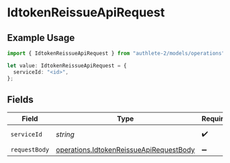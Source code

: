 # IdtokenReissueApiRequest

## Example Usage

```typescript
import { IdtokenReissueApiRequest } from "authlete-2/models/operations";

let value: IdtokenReissueApiRequest = {
  serviceId: "<id>",
};
```

## Fields

| Field                                                                                              | Type                                                                                               | Required                                                                                           | Description                                                                                        |
| -------------------------------------------------------------------------------------------------- | -------------------------------------------------------------------------------------------------- | -------------------------------------------------------------------------------------------------- | -------------------------------------------------------------------------------------------------- |
| `serviceId`                                                                                        | *string*                                                                                           | :heavy_check_mark:                                                                                 | A service ID.                                                                                      |
| `requestBody`                                                                                      | [operations.IdtokenReissueApiRequestBody](../../models/operations/idtokenreissueapirequestbody.md) | :heavy_minus_sign:                                                                                 | N/A                                                                                                |